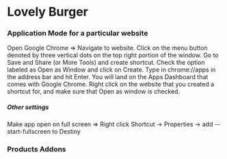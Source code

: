 # Lovely Burger

### Application Mode for a particular website
Open Google Chrome => Navigate to website.
Click on the menu button denoted by three vertical dots on the top right portion of the window.
Go to Save and Share (or More Tools) and create shortcut. Check the option labeled as Open as Window and click on Create.
Type in chrome://apps in the address bar and hit Enter. You will land on the Apps Dashboard that comes with Google Chrome.
Right click on the website that you created a shortcut for, and make sure that Open as window is checked.

##### Other settings
Make app open on full screen => Right click Shortcut -> Properties -> add --start-fullscreen to Destiny

### Products Addons
